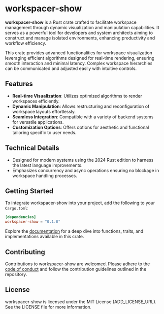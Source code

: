 # workspacer-show

**workspacer-show** is a Rust crate crafted to facilitate workspace management through dynamic visualization and manipulation capabilities. It serves as a powerful tool for developers and system architects aiming to construct and manage isolated environments, enhancing productivity and workflow efficiency.

This crate provides advanced functionalities for workspace visualization leveraging efficient algorithms designed for real-time rendering, ensuring smooth interaction and minimal latency. Complex workspace hierarchies can be communicated and adjusted easily with intuitive controls.

## Features

- **Real-time Visualization**: Utilizes optimized algorithms to render workspaces efficiently.
- **Dynamic Manipulation**: Allows restructuring and reconfiguration of workspace layouts effortlessly.
- **Seamless Integration**: Compatible with a variety of backend systems for versatile applications.
- **Customization Options**: Offers options for aesthetic and functional tailoring specific to user needs.

## Technical Details

- Designed for modern systems using the 2024 Rust edition to harness the latest language improvements.
- Emphasizes concurrency and async operations ensuring no blockage in workspace handling processes.

## Getting Started

To integrate workspacer-show into your project, add the following to your `Cargo.toml`:

```toml
[dependencies]
workspacer-show = "0.1.0"
```

Explore the [documentation](ADD_DOCUMENTATION_LINK) for a deep dive into functions, traits, and implementations available in this crate.

## Contributing

Contributions to workspacer-show are welcomed. Please adhere to the [code of conduct](ADD_CODE_OF_CONDUCT_LINK) and follow the contribution guidelines outlined in the repository.

## License

workspacer-show is licensed under the MIT License (ADD_LICENSE_URL). See the LICENSE file for more information.